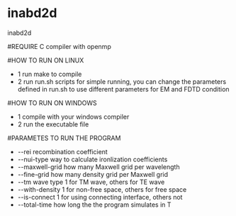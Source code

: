 inabd2d
=======

inabd2d

#REQUIRE
C compiler with openmp

#HOW TO RUN ON LINUX
* 1 run make to compile
* 2 run run.sh scripts for simple running, you can change the parameters defined in run.sh to use different parameters for EM and FDTD condition

#HOW TO RUN ON WINDOWS
* 1 compile with your windows compiler
* 2 run the executable file 

#PARAMETES TO RUN  THE PROGRAM

* --rei           recombination coefficient
* --nui-type      way to calculate ironlization coefficients
* --maxwell-grid  how many Maxwell grid per wavelength
* --fine-grid     how many density grid per Maxwell grid
* --tm            wave type 1 for TM wave, others for TE wave
* --with-density  1 for non-free space, others for free space
* --is-connect    1 for using connecting interface, others not
* --total-time    how long the the program simulates in T



